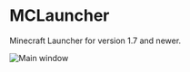 MCLauncher
==========

Minecraft Launcher for version 1.7 and newer.

![Main window](http://i.imgur.com/jwcZiBR.jpg)
